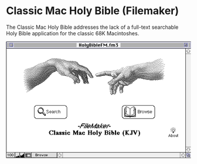 # Classic Mac Holy Bible (Filemaker)

The Classic Mac Holy Bible addresses the lack of a full-text searchable Holy Bible application for the classic 68K Macintoshes.

![Home Screen](https://github.com/djtrustgod/Classic-Mac-Holy-Bible/blob/main/ClassicMac/Help/Screens/Home-plain.png?raw=true)